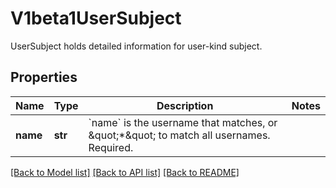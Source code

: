 # V1beta1UserSubject

UserSubject holds detailed information for user-kind subject.
## Properties
Name | Type | Description | Notes
------------ | ------------- | ------------- | -------------
**name** | **str** | &#x60;name&#x60; is the username that matches, or \&quot;*\&quot; to match all usernames. Required. | 

[[Back to Model list]](../README.md#documentation-for-models) [[Back to API list]](../README.md#documentation-for-api-endpoints) [[Back to README]](../README.md)


